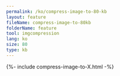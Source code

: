 ```yaml
---
permalink: /ko/compress-image-to-80-kb
layout: feature
fileName: compress-image-to-80kb
folderName: feature
tool: imgcompression
lang: ko
size: 80
type: kb
---
```


{%- include compress-image-to-X.html -%}
